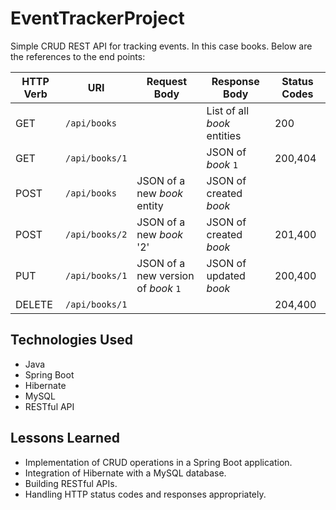# EventTrackerProject

Simple CRUD REST API for tracking events. In this case books. Below are the references to the end points:

| HTTP Verb | URI               | Request Body | Response Body | Status Codes |
|-----------|-------------------|--------------|---------------|---------|
| GET       | `/api/books`      |              | List of all _book_ entities | 200 |
| GET       | `/api/books/1`   |              | JSON of _book_ `1` | 200,404 |
| POST      | `/api/books`      | JSON of a new _book_ entity  | JSON of created _book_ |  |
| POST      | `/api/books/2`      | JSON of a new _book_ '2'  | JSON of created _book_ | 201,400 |
| PUT       | `/api/books/1`   | JSON of a new version of _book_ `1`| JSON of updated _book_ | 200,400 |
| DELETE    | `/api/books/1`   |              |               | 204,400|


## Technologies Used

- Java
- Spring Boot
- Hibernate
- MySQL
- RESTful API 

## Lessons Learned

- Implementation of CRUD operations in a Spring Boot application.
- Integration of Hibernate with a MySQL database.
- Building RESTful APIs.
- Handling HTTP status codes and responses appropriately.